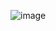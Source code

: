 ![image](https://github.com/RevanArturito/modul3_1302223057/assets/152382596/69106966-d0c3-4d2e-b822-a289aeecf679)
